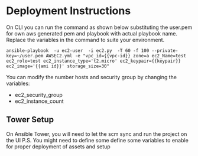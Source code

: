 # Deployment Instructions
On CLI you can run the command as shown below substituting the user.pem for own aws generated pem and playbook with actual playbook name. Replace the variables in the command to suite your environment.
```
ansible-playbook  -u ec2-user  -i ec2.py  -T 60 -f 100 --private-key=~/user.pem AWSEC2.yml -e "vpc_id={{vpc-id}} zone=a ec2_Name=test ec2_role=test ec2_instance_type='t2.micro' ec2_keypair={{keypair}} ec2_image='{{ami id}}' storage_size=30"
```
You can modify the number hosts and security group by changing the variables:
- ec2_security_group
- ec2_instance_count

## Tower Setup
On Ansible Tower, you will need to let the scm sync and run the project on the UI
P.S.
You might need to define some define some variables to enable for proper deployment of assets and setup

